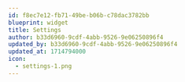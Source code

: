 ```yaml
---
id: f8ec7e12-fb71-49be-b06b-c78dac3782bb
blueprint: widget
title: Settings
author: b33d6960-9cdf-4abb-9526-9e06250896f4
updated_by: b33d6960-9cdf-4abb-9526-9e06250896f4
updated_at: 1714794000
icon:
  - settings-1.png
---
```

